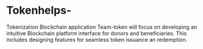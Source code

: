 # Tokenhelps-
Tokenization Blockchain application 
Team-token will focus on developing an intuitive Blockchain platform interface for donors
and beneficiaries. This includes designing features for seamless token issuance an redemption.
